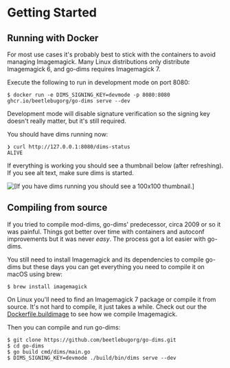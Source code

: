 # Getting Started

## Running with Docker

For most use cases it's probably best to stick with the containers to avoid managing Imagemagick.
Many Linux distributions only distribute Imagemagick 6, and go-dims requires Imagemagick 7.

Execute the following to run in development mode on port 8080:

```shell
$ docker run -e DIMS_SIGNING_KEY=devmode -p 8080:8080 ghcr.io/beetlebugorg/go-dims serve --dev
```

Development mode will disable signature verification so the signing key doesn't really matter, but
it's still required.

You should have dims running now:

```shell
❯ curl http://127.0.0.1:8080/dims-status
ALIVE
```

If everything is working you should see a thumbnail below (after refreshing). If you see alt text,
make sure dims is started.

<img src="http://127.0.0.1:8080/dims4/default/1/1/resize/100x100/?url=https://images.pexels.com/photos/1539116/pexels-photo-1539116.jpeg" alt="[If you have dims running you should see a 100x100 thumbnail.]"/>

## Compiling from source

If you tried to compile mod-dims, go-dims' predecessor, circa 2009 or so it was painful. Things got
better over time with containers and autoconf improvements but it was never _easy_. The process got
a lot easier with go-dims.

You still need to install Imagemagick and its dependencies to compile go-dims but these days you can
get everything you need to compile it on macOS using brew:

```shell
$ brew install imagemagick
```

On Linux you'll need to find an Imagemagick 7 package or compile it from source. It's not hard to
compile, it just takes a while. Check out our the
[Dockerfile.buildimage](https://github.com/beetlebugorg/go-dims/blob/main/Dockerfile.buildimage) to
see how we compile Imagemagick.

Then you can compile and run go-dims:

```shell
$ git clone https://github.com/beetlebugorg/go-dims.git
$ cd go-dims
$ go build cmd/dims/main.go
$ DIMS_SIGNING_KEY=devmode ./build/bin/dims serve --dev
```